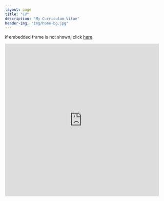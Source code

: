 ```yaml
---
layout: page
title: "CV"
description: "My Curriculum Vitae"
header-img: "img/home-bg.jpg"
---
```


if embedded frame is not shown, click [here](https://voidism.github.io/CV.pdf).

<iframe src="http://docs.google.com/gview?url=https://voidism.github.io/CV.pdf&embedded=true" style="width:100%; height:500px;" frameborder="0"></iframe>

